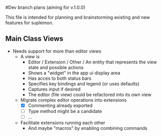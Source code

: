 #Dev branch plans (aiming for v.1.0.0)

This file is intended for planning and brainstorming
existing and new features for suplemon.

## Main Class Views
 * Needs support for more than editor views
     * A view is
         * Editor / Extension / Other /
           An entity that represents the view state and possible actions
         * Shows a "widget" in the app ui display area
         * Has acces to both status bars
         * Specifies key bindings and legend (or uses defaults)
         * Captures input if desired
         * The editor (file view) could be refactored into its own view
    * Migrate complex editor operations into extensions
        * [X] Commenting already exported
        * [ ] Type method might be a candidate
        * [ ] ...
    * Facilitate extensions running each other
        * And maybe "macros" by enabling combining commands
